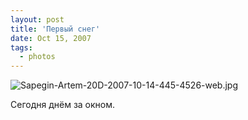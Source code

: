```yaml
---
layout: post
title: 'Первый снег'
date: Oct 15, 2007
tags:
  - photos
---
```


![Sapegin-Artem-20D-2007-10-14-445-4526-web.jpg](upload://Sapegin-Artem-20D-2007-10-14-445-4526-web.jpg)

Сегодня днём за окном.
